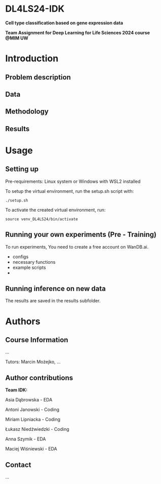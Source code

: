# DL4LS24-IDK
**Cell type classification based on gene expression data**

**Team Assignment for Deep Learning for Life Sciences 2024 course @MIM UW**

# Introduction

## Problem description

## Data

## Methodology

## Results

# Usage

## Setting up

Pre-requirements: Linux system or Windows with WSL2 installed

To setup the virtual environment, run the setup.sh script with:

`./setup.sh`

To activate the created virtual environment, run:

`source venv_DL4LS24/bin/activate`

## Running your own experiments (Pre - Training)

To run experiments, You need to create a free account on WanDB.ai.

- configs
- necessary functions
- example scripts
- 
## Running inference on new data

The results are saved in the results subfolder.

# Authors
## Course Information
...

Tutors: Marcin Możejko, ...

## Author contributions
**Team IDK:**

Asia Dąbrowska - EDA

Antoni Janowski - Coding

Miriam Lipniacka - Coding

Łukasz Niedźwiedzki - Coding

Anna Szymik - EDA

Maciej Wiśniewski - EDA

## Contact
...